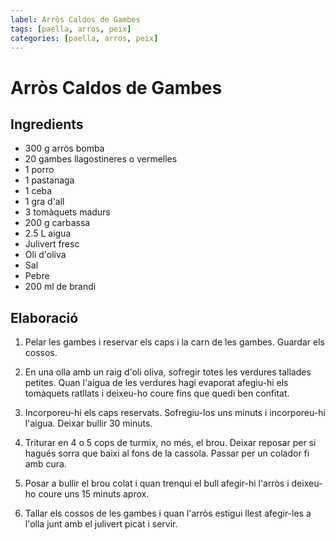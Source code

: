 ```yaml
---
label: Arròs Caldos de Gambes
tags: [paella, arros, peix]
categories: [paella, arros, peix]
---
```


# Arròs Caldos de Gambes

## Ingredients
- 300 g arròs bomba
- 20 gambes llagostineres o vermelles
- 1 porro
- 1 pastanaga
- 1 ceba
- 1 gra d'all
- 3 tomàquets madurs
- 200 g carbassa
- 2.5 L aigua
- Julivert fresc
- Oli d'oliva
- Sal
- Pebre
- 200 ml de brandi



## Elaboració


1. Pelar les gambes i reservar els caps i la carn de les gambes. Guardar els cossos.

2. En una olla amb un raig d'oli oliva, sofregir totes les verdures tallades petites. 
Quan l'aigua de les verdures hagi evaporat afegiu-hi els tomàquets ratllats i deixeu-ho coure fins que quedi ben confitat. 

3. Incorporeu-hi els caps reservats. Sofregiu-los uns minuts i incorporeu-hi l'aigua. Deixar bullir 30 minuts.

4. Triturar en 4 o 5 cops de turmix, no més, el brou. Deixar reposar per si hagués sorra que baixi al fons de la cassola. Passar per un colador fi amb cura. 

5. Posar a bullir el brou colat i quan trenqui el bull afegir-hi l'arròs i deixeu-ho coure uns 15 minuts aprox.

6. Tallar els cossos de les gambes i quan l'arròs estigui llest afegir-les a l'olla junt amb el julivert picat i servir.

